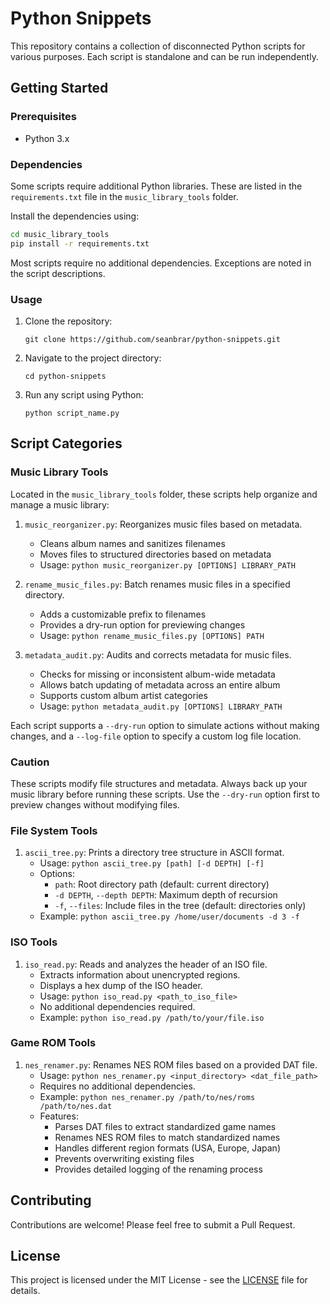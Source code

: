 # Python Snippets

This repository contains a collection of disconnected Python scripts for various purposes. Each script is standalone and can be run independently.

## Getting Started

### Prerequisites

- Python 3.x

### Dependencies

Some scripts require additional Python libraries. These are listed in the `requirements.txt` file in the `music_library_tools` folder.

Install the dependencies using:

```bash
cd music_library_tools
pip install -r requirements.txt
```

Most scripts require no additional dependencies. Exceptions are noted in the script descriptions.

### Usage

1. Clone the repository:
   ```
   git clone https://github.com/seanbrar/python-snippets.git
   ```

2. Navigate to the project directory:
   ```
   cd python-snippets
   ```

3. Run any script using Python:
   ```
   python script_name.py
   ```

## Script Categories

### Music Library Tools

Located in the `music_library_tools` folder, these scripts help organize and manage a music library:

1. `music_reorganizer.py`: Reorganizes music files based on metadata.
   - Cleans album names and sanitizes filenames
   - Moves files to structured directories based on metadata
   - Usage: `python music_reorganizer.py [OPTIONS] LIBRARY_PATH`

2. `rename_music_files.py`: Batch renames music files in a specified directory.
   - Adds a customizable prefix to filenames
   - Provides a dry-run option for previewing changes
   - Usage: `python rename_music_files.py [OPTIONS] PATH`

3. `metadata_audit.py`: Audits and corrects metadata for music files.
   - Checks for missing or inconsistent album-wide metadata
   - Allows batch updating of metadata across an entire album
   - Supports custom album artist categories
   - Usage: `python metadata_audit.py [OPTIONS] LIBRARY_PATH`

Each script supports a `--dry-run` option to simulate actions without making changes, and a `--log-file` option to specify a custom log file location.

### Caution

These scripts modify file structures and metadata. Always back up your music library before running these scripts. Use the `--dry-run` option first to preview changes without modifying files.

### File System Tools

1. `ascii_tree.py`: Prints a directory tree structure in ASCII format.
   - Usage: `python ascii_tree.py [path] [-d DEPTH] [-f]`
   - Options:
     - `path`: Root directory path (default: current directory)
     - `-d DEPTH`, `--depth DEPTH`: Maximum depth of recursion
     - `-f`, `--files`: Include files in the tree (default: directories only)
   - Example: `python ascii_tree.py /home/user/documents -d 3 -f`

### ISO Tools

1. `iso_read.py`: Reads and analyzes the header of an ISO file.
   - Extracts information about unencrypted regions.
   - Displays a hex dump of the ISO header.
   - Usage: `python iso_read.py <path_to_iso_file>`
   - No additional dependencies required.
   - Example: `python iso_read.py /path/to/your/file.iso`

### Game ROM Tools

1. `nes_renamer.py`: Renames NES ROM files based on a provided DAT file.
   - Usage: `python nes_renamer.py <input_directory> <dat_file_path>`
   - Requires no additional dependencies.
   - Example: `python nes_renamer.py /path/to/nes/roms /path/to/nes.dat`
   - Features:
     - Parses DAT files to extract standardized game names
     - Renames NES ROM files to match standardized names
     - Handles different region formats (USA, Europe, Japan)
     - Prevents overwriting existing files
     - Provides detailed logging of the renaming process

## Contributing

Contributions are welcome! Please feel free to submit a Pull Request.

## License

This project is licensed under the MIT License - see the [LICENSE](LICENSE) file for details.
